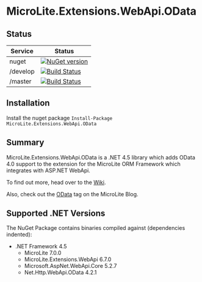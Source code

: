 # MicroLite.Extensions.WebApi.OData

## Status

|Service|Status|
|-------|------|
|nuget|[![NuGet version](https://badge.fury.io/nu/MicroLite.Extensions.WebApi.OData.svg)](http://badge.fury.io/nu/MicroLite.Extensions.WebApi.OData)|
|/develop|[![Build Status](https://dev.azure.com/trevorpilley/MicroLite-ORM/_apis/build/status/MicroLite-ORM.MicroLite.Extensions.WebApi.OData?branchName=develop)](https://dev.azure.com/trevorpilley/MicroLite-ORM/_build/latest?definitionId=29&branchName=develop)|
|/master|[![Build Status](https://dev.azure.com/trevorpilley/MicroLite-ORM/_apis/build/status/MicroLite-ORM.MicroLite.Extensions.WebApi.OData?branchName=master)](https://dev.azure.com/trevorpilley/MicroLite-ORM/_build/latest?definitionId=29&branchName=master)|

## Installation

Install the nuget package `Install-Package MicroLite.Extensions.WebApi.OData`

## Summary

MicroLite.Extensions.WebApi.OData is a .NET 4.5 library which adds OData 4.0 support to the extension for the MicroLite ORM Framework which integrates with ASP.NET WebApi.

To find out more, head over to the [Wiki](https://github.com/MicroLite-ORM/MicroLite.Extensions.WebApi.OData/wiki).

Also, check out the [OData](http://microliteorm.wordpress.com/tag/OData/) tag on the MicroLite Blog.

## Supported .NET Versions

The NuGet Package contains binaries compiled against (dependencies indented):

* .NET Framework 4.5
  * MicroLite 7.0.0
  * MicroLite.Extensions.WebApi 6.7.0
  * Microsoft.AspNet.WebApi.Core 5.2.7
  * Net.Http.WebApi.OData 4.2.1
